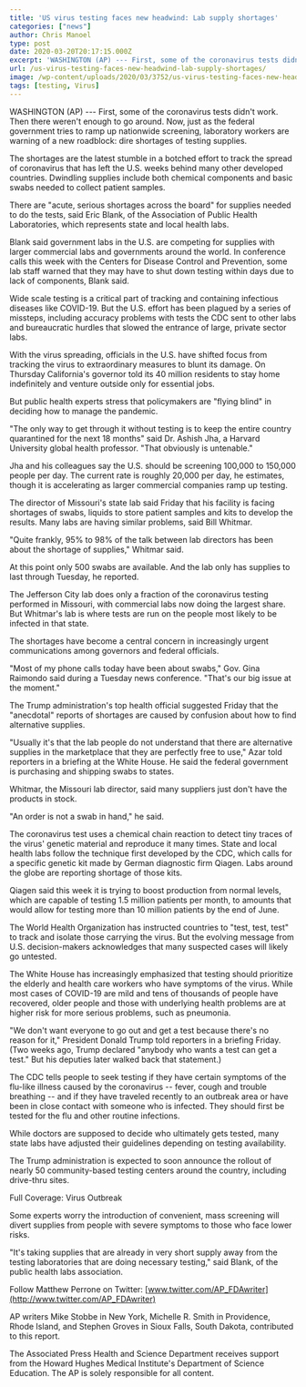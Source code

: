 ```yaml
---
title: 'US virus testing faces new headwind: Lab supply shortages'
categories: ["news"]
author: Chris Manoel
type: post
date: 2020-03-20T20:17:15.000Z
excerpt: 'WASHINGTON (AP) --- First, some of the coronavirus tests didn''t work. Then there weren''t enough to go around. Now, just as the federal government tries to ramp up nationwide screening, laboratory workers are warning of a new roadblock: dire shortages of testing supplies.The shortages are the latest stumble in a botched effort to track the&hellip;'
url: /us-virus-testing-faces-new-headwind-lab-supply-shortages/
image: /wp-content/uploads/2020/03/3752/us-virus-testing-faces-new-headwind-lab-supply-shortages.jpeg
tags: [testing, Virus]
---
```


WASHINGTON (AP) --- First, some of the coronavirus tests didn't work. Then there weren't enough to go around. Now, just as the federal government tries to ramp up nationwide screening, laboratory workers are warning of a new roadblock: dire shortages of testing supplies.

The shortages are the latest stumble in a botched effort to track the spread of coronavirus that has left the U.S. weeks behind many other developed countries. Dwindling supplies include both chemical components and basic swabs needed to collect patient samples.

There are "acute, serious shortages across the board" for supplies needed to do the tests, said Eric Blank, of the Association of Public Health Laboratories, which represents state and local health labs.

Blank said government labs in the U.S. are competing for supplies with larger commercial labs and governments around the world. In conference calls this week with the Centers for Disease Control and Prevention, some lab staff warned that they may have to shut down testing within days due to lack of components, Blank said.

Wide scale testing is a critical part of tracking and containing infectious diseases like COVID-19. But the U.S. effort has been plagued by a series of missteps, including accuracy problems with tests the CDC sent to other labs and bureaucratic hurdles that slowed the entrance of large, private sector labs.

With the virus spreading, officials in the U.S. have shifted focus from tracking the virus to extraordinary measures to blunt its damage. On Thursday California's governor told its 40 million residents to stay home indefinitely and venture outside only for essential jobs.

But public health experts stress that policymakers are "flying blind" in deciding how to manage the pandemic.

"The only way to get through it without testing is to keep the entire country quarantined for the next 18 months" said Dr. Ashish Jha, a Harvard University global health professor. "That obviously is untenable."

Jha and his colleagues say the U.S. should be screening 100,000 to 150,000 people per day. The current rate is roughly 20,000 per day, he estimates, though it is accelerating as larger commercial companies ramp up testing.

The director of Missouri's state lab said Friday that his facility is facing shortages of swabs, liquids to store patient samples and kits to develop the results. Many labs are having similar problems, said Bill Whitmar.

"Quite frankly, 95% to 98% of the talk between lab directors has been about the shortage of supplies," Whitmar said.

At this point only 500 swabs are available. And the lab only has supplies to last through Tuesday, he reported.

The Jefferson City lab does only a fraction of the coronavirus testing performed in Missouri, with commercial labs now doing the largest share. But Whitmar's lab is where tests are run on the people most likely to be infected in that state.

The shortages have become a central concern in increasingly urgent communications among governors and federal officials.

"Most of my phone calls today have been about swabs," Gov. Gina Raimondo said during a Tuesday news conference. "That's our big issue at the moment."

The Trump administration's top health official suggested Friday that the "anecdotal" reports of shortages are caused by confusion about how to find alternative supplies.

"Usually it's that the lab people do not understand that there are alternative supplies in the marketplace that they are perfectly free to use," Azar told reporters in a briefing at the White House. He said the federal government is purchasing and shipping swabs to states.

Whitmar, the Missouri lab director, said many suppliers just don't have the products in stock.

"An order is not a swab in hand," he said.

The coronavirus test uses a chemical chain reaction to detect tiny traces of the virus' genetic material and reproduce it many times. State and local health labs follow the technique first developed by the CDC, which calls for a specific genetic kit made by German diagnostic firm Qiagen. Labs around the globe are reporting shortage of those kits.

Qiagen said this week it is trying to boost production from normal levels, which are capable of testing 1.5 million patients per month, to amounts that would allow for testing more than 10 million patients by the end of June.

The World Health Organization has instructed countries to "test, test, test" to track and isolate those carrying the virus. But the evolving message from U.S. decision-makers acknowledges that many suspected cases will likely go untested.

The White House has increasingly emphasized that testing should prioritize the elderly and health care workers who have symptoms of the virus. While most cases of COVID-19 are mild and tens of thousands of people have recovered, older people and those with underlying health problems are at higher risk for more serious problems, such as pneumonia.

"We don't want everyone to go out and get a test because there's no reason for it," President Donald Trump told reporters in a briefing Friday. (Two weeks ago, Trump declared "anybody who wants a test can get a test." But his deputies later walked back that statement.)

The CDC tells people to seek testing if they have certain symptoms of the flu-like illness caused by the coronavirus -- fever, cough and trouble breathing -- and if they have traveled recently to an outbreak area or have been in close contact with someone who is infected. They should first be tested for the flu and other routine infections.

While doctors are supposed to decide who ultimately gets tested, many state labs have adjusted their guidelines depending on testing availability.

The Trump administration is expected to soon announce the rollout of nearly 50 community-based testing centers around the country, including drive-thru sites.

Full Coverage: Virus Outbreak

Some experts worry the introduction of convenient, mass screening will divert supplies from people with severe symptoms to those who face lower risks.

"It's taking supplies that are already in very short supply away from the testing laboratories that are doing necessary testing," said Blank, of the public health labs association.

Follow Matthew Perrone on Twitter: [www.twitter.com/AP_FDAwriter](http://www.twitter.com/AP_FDAwriter)

AP writers Mike Stobbe in New York, Michelle R. Smith in Providence, Rhode Island, and Stephen Groves in Sioux Falls, South Dakota, contributed to this report.

The Associated Press Health and Science Department receives support  from the Howard Hughes Medical Institute's Department of Science Education. The AP is solely responsible for all content.
